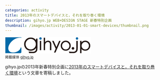 ```yaml
---
categories: activity
title: 2013年のスマートデバイスと，それを取り巻く環境
description: gihyo.jp WEB+DESIGN STAGE 新春特別企画
thumbnail: /images/activity/2013-01-01-smart-devices/thumbnail.png
---
```


![](/images/activity/2013-01-01-smart-devices/gihyojp_logo.png)  
<small>掲載媒体 [gihyo.jp](http://gihyo.jp/)</small>

gihyo.jpの2013年新春特別企画に[2013年のスマートデバイスと，それを取り巻く環境](http://gihyo.jp/design/column/newyear/2013/smartdevice)という文章を寄稿しました。
